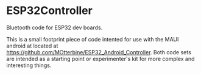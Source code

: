 # ESP32Controller
Bluetooth code for ESP32 dev boards. 

This is a small footprint piece of code intented for use with the MAUI android at located at https://github.com/MOtterbine/ESP32_Android_Controller.
Both code sets are intended as a starting point or experimenter's kit for more complex and interesting things.
